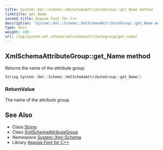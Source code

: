 ```yaml
---
title: System::Xml::Schema::XmlSchemaAttributeGroup::get_Name method
linktitle: get_Name
second_title: Aspose.Font for C++
description: 'System::Xml::Schema::XmlSchemaAttributeGroup::get_Name method. Returns the name of the attribute group in C++.'
type: docs
weight: 100
url: /cpp/system.xml.schema/xmlschemaattributegroup/get_name/
---
```

## XmlSchemaAttributeGroup::get_Name method


Returns the name of the attribute group.

```cpp
String System::Xml::Schema::XmlSchemaAttributeGroup::get_Name()
```


### ReturnValue

The name of the attribute group.

## See Also

* Class [String](../../../system/string/)
* Class [XmlSchemaAttributeGroup](../)
* Namespace [System::Xml::Schema](../../)
* Library [Aspose.Font for C++](../../../)
